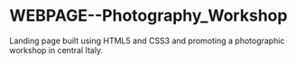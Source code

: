 # WEBPAGE--Photography_Workshop
Landing page built using HTML5 and CSS3 and promoting a photographic workshop in central Italy.
